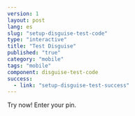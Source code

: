 ```yaml
---
version: 1
layout: post
lang: es
slug: "setup-disguise-test-code"
type: "interactive"
title: "Test Disguise"
published: "true"
category: "mobile"
tags: "mobile"
component: disguise-test-code
success: 
  - link: "setup-disguise-test-success"
---
```


Try now! Enter your pin.